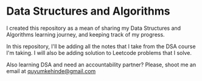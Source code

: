 # Data Structures and Algorithms

I created this repository as a mean of sharing my Data Structures and Algorithms learning journey, and keeping track of my progress.

In this repository, I'll be adding all the notes that I take from the DSA course I'm taking. I will also be adding solution to Leetcode problems that I solve.

Also learning DSA and need an accountability partner? Please, shoot me an email at [quyumkehinde@gmail.com](mailto:quyumkehinde@gmail.com)

